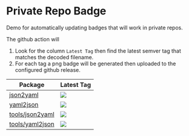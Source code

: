 # Private Repo Badge

Demo for automatically updating badges that will work in private repos. 

The github action will 
1. Look for the column `Latest Tag` then find the latest semver tag that matches the decoded filename.
2. For each tag a png badge will be generated then uploaded to the configured github release. 


| Package                              | Latest Tag                                                                                                    |
|--------------------------------------|---------------------------------------------------------------------------------------------------------------|
| [json2yaml](./json2yaml)             | <img src="https://github.com/RoryQ/private-repo-badge/releases/download/readmebadges/json2yaml.png" />        |
| [yaml2json](./yaml2json)             | <img src="https://github.com/RoryQ/private-repo-badge/releases/download/readmebadges/yaml2json.png" />        |
| [tools/json2yaml](./tools/json2yaml) | <img src="https://github.com/RoryQ/private-repo-badge/releases/download/readmebadges/tools__json2yaml.png" /> |
| [tools/yaml2json](./tools/yaml2json) | <img src="https://github.com/RoryQ/private-repo-badge/releases/download/readmebadges/tools__yaml2json.png" /> |
